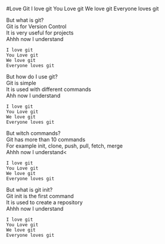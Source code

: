 #Love Git
    I love git
    You Love git
    We love git
    Everyone loves git

But what is git?<br>
Git is for Version Control<br>
It is very useful for projects<br>
Ahhh now I understand<br>

    I love git
    You Love git
    We love git
    Everyone loves git

But how do I use git?<br>
Git is simple<br>
It is used with different commands<br>
Ahh now I understand<br>

    I love git
    You Love git
    We love git
    Everyone loves git

But witch commands?<br>
Git has more than 10 commands<br>
For  example init, clone, push, pull, fetch, merge<br>
Ahhh now I understand<<br>

    I love git
    You Love git
    We love git
    Everyone loves git

But what is git init?<br>
Git init is the first command<br>
It is used to create a repository<br>
Ahhh now I understand<br>

    I love git
    You Love git
    We love git
    Everyone loves git